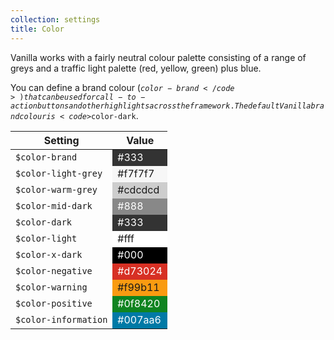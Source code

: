 ```yaml
---
collection: settings
title: Color
---
```


Vanilla works with a fairly neutral colour palette consisting of a range of greys and a traffic light palette (red, yellow, green) plus blue.

You can define a brand colour (<code>$color-brand</code>) that can be used for call-to-action buttons and other highlights across the framework. The default Vanilla brand colour is <code>$color-dark</code>.

<div>
<table>
<thead>
<tr>
<th>Setting</th>
<th>Value</th>
</tr>
</thead>
<tbody>
<tr>
<td><code>$color-brand</code></td>
<td style="background-color: #333; color: #fff;">#333</td>
</tr>
<tr>
<td><code>$color-light-grey</code></td>
<td style="background-color: #f7f7f7;">#f7f7f7</td>
</tr>
<tr>
<td><code>$color-warm-grey</code></td>
<td style="background-color: #cdcdcd;">#cdcdcd</td>
</tr>
<tr>
<td><code>$color-mid-dark</code></td>
<td style="background-color: #888; color: #fff;">#888</td>
</tr>
<tr>
<td><code>$color-dark</code></td>
<td style="background-color: #333; color: #fff;">#333</td>
</tr>
<tr>
<td><code>$color-light</code></td>
<td style="background-color: #fff;">#fff</td>
</tr>
<tr>
<td><code>$color-x-dark</code></td>
<td style="background-color: #000; color: #fff;">#000</td>
</tr>
<tr>
<td><code>$color-negative</code></td>
<td style="background-color: #d73024; color: #fff;">#d73024</td>
</tr>
<tr>
<td><code>$color-warning</code></td>
<td style="background-color: #f99b11;">#f99b11</td>
</tr>
<tr>
<td><code>$color-positive</code></td>
<td style="background-color: #0f8420; color: #fff;">#0f8420</td>
</tr>
<tr>
<td><code>$color-information</code></td>
<td style="background-color: #007aa6; color: #fff;">#007aa6</td>
</tr>
</tbody>
</table>
</div>
